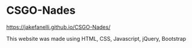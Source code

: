 # CSGO-Nades
https://jakefanelli.github.io/CSGO-Nades/

This website was made using HTML, CSS, Javascript, jQuery, Bootstrap
